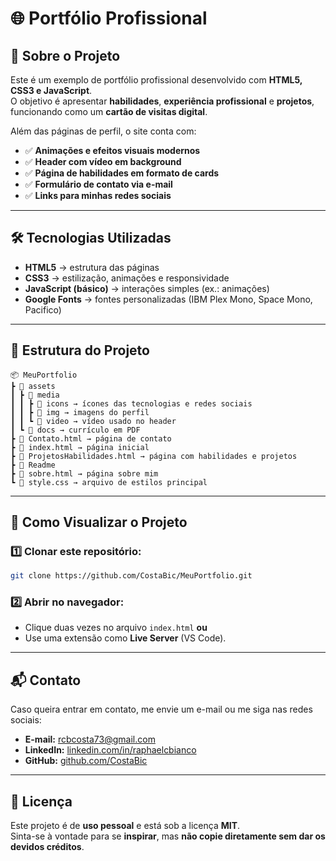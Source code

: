 # 🌐 Portfólio Profissional

## 📌 Sobre o Projeto

Este é um exemplo de portfólio profissional desenvolvido com **HTML5, CSS3 e JavaScript**.  
O objetivo é apresentar **habilidades**, **experiência profissional** e **projetos**, funcionando como um **cartão de visitas digital**.

Além das páginas de perfil, o site conta com:
- ✅ **Animações e efeitos visuais modernos**
- ✅ **Header com vídeo em background**
- ✅ **Página de habilidades em formato de cards**
- ✅ **Formulário de contato via e-mail**
- ✅ **Links para minhas redes sociais**

---

## 🛠️ Tecnologias Utilizadas

- **HTML5** → estrutura das páginas  
- **CSS3** → estilização, animações e responsividade  
- **JavaScript (básico)** → interações simples (ex.: animações)  
- **Google Fonts** → fontes personalizadas (IBM Plex Mono, Space Mono, Pacifico)  

---

## 📂 Estrutura do Projeto

```
📦 MeuPortfolio
┣ 📂 assets
┃ ┣ 📂 media
┃ ┃ ┣ 📂 icons → ícones das tecnologias e redes sociais
┃ ┃ ┣ 📂 img → imagens do perfil
┃ ┃ ┗ 📂 video → vídeo usado no header
┃ ┗ 📂 docs → currículo em PDF
┣ 📜 Contato.html → página de contato
┣ 📜 index.html → página inicial
┣ 📜 ProjetosHabilidades.html → página com habilidades e projetos
┣ 📜 Readme
┣ 📜 sobre.html → página sobre mim
┗ 📜 style.css → arquivo de estilos principal
```

---

## 🚀 Como Visualizar o Projeto

### 1️⃣ Clonar este repositório:

```bash
git clone https://github.com/CostaBic/MeuPortfolio.git
```

### 2️⃣ Abrir no navegador:

- Clique duas vezes no arquivo `index.html` **ou**  
- Use uma extensão como **Live Server** (VS Code).

---

## 📬 Contato

Caso queira entrar em contato, me envie um e-mail ou me siga nas redes sociais:

- **E-mail:** rcbcosta73@gmail.com  
- **LinkedIn:** [linkedin.com/in/raphaelcbianco](https://linkedin.com/in/raphaelcbianco)  
- **GitHub:** [github.com/CostaBic](https://github.com/CostaBic)

---

## 📄 Licença

Este projeto é de **uso pessoal** e está sob a licença **MIT**.  
Sinta-se à vontade para se **inspirar**, mas **não copie diretamente sem dar os devidos créditos**.
